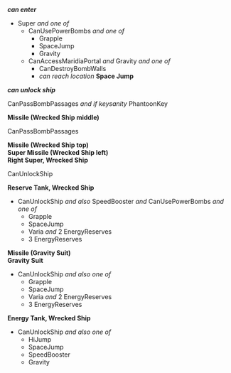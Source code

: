 ﻿***can enter***

- Super *and one of*
  - CanUsePowerBombs *and one of*
    - Grapple
    - SpaceJump
    - Gravity
  - CanAccessMaridiaPortal *and* Gravity *and one of*
    - CanDestroyBombWalls
    - *can reach location* **Space Jump**

***can unlock ship***

CanPassBombPassages *and if keysanity* PhantoonKey

**Missile (Wrecked Ship middle)**

CanPassBombPassages

**Missile (Wrecked Ship top)**  
**Super Missile (Wrecked Ship left)**  
**Right Super, Wrecked Ship**

CanUnlockShip

**Reserve Tank, Wrecked Ship**

- CanUnlockShip *and also* SpeedBooster *and* CanUsePowerBombs *and one of*
  - Grapple
  - SpaceJump
  - Varia *and* 2 EnergyReserves
  - 3 EnergyReserves

**Missile (Gravity Suit)**  
**Gravity Suit**

- CanUnlockShip *and also one of*
  - Grapple
  - SpaceJump
  - Varia *and* 2 EnergyReserves
  - 3 EnergyReserves

**Energy Tank, Wrecked Ship**

- CanUnlockShip *and also one of*
  - HiJump
  - SpaceJump
  - SpeedBooster
  - Gravity
